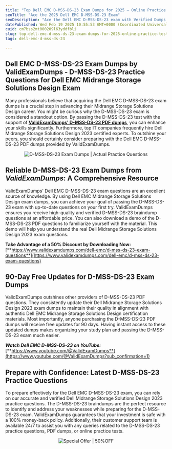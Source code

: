 ```yaml
---
title: "Top Dell EMC D-MSS-DS-23 Exam Dumps for 2025 – Online Practice Test for Success!"
seoTitle: "Ace the 2025 Dell EMC D-MSS-DS-23 Exam"
seoDescription: "Ace the Dell EMC D-MSS-DS-23 exam with Verified Dumps. Get up-to-date materials, a 50% discount, and 90-day free updates. Prepare confidently today!"
datePublished: Wed Feb 19 2025 10:55:53 GMT+0000 (Coordinated Universal Time)
cuid: cm7bss2mt000209l63yddfbli
slug: top-dell-emc-d-mss-ds-23-exam-dumps-for-2025-online-practice-test-for-success
tags: dell-emc-d-mss-ds-23

---
```


## **Dell EMC D-MSS-DS-23 Exam Dumps by ValidExamDumps - D-MSS-DS-23 Practice Questions for Dell EMC Midrange Storage Solutions Design Exam**

Many professionals believe that acquiring the Dell EMC D-MSS-DS-23 exam dumps is a crucial step in advancing their Midrange Storage Solutions Design career. You might be curious why the D-MSS-DS-23 exam is considered a standout option. By passing the D-MSS-DS-23 test with the support of [**ValidExamDumps' D-MSS-DS-23 PDF dumps**](https://www.validexamdumps.com/dell-emc/d-mss-ds-23-exam-questions), you can enhance your skills significantly. Furthermore, top IT companies frequently hire Dell Midrange Storage Solutions Design 2023 certified experts. To outshine your peers, you should certainly consider preparing with the Dell EMC D-MSS-DS-23 PDF dumps provided by ValidExamDumps.

<center><img src="https://www.validexamdumps.com/uploads/banners/1709651572_Banner29.png" alt="D-MSS-DS-23 Exam Dumps | Actual Practice Questions" /></center>

## **Reliable D-MSS-DS-23 Exam Dumps from *ValidExamDumps*: A Comprehensive Resource**

ValidExamDumps' Dell EMC D-MSS-DS-23 exam questions are an excellent source of knowledge. By using Dell EMC Midrange Storage Solutions Design exam dumps, you can achieve your goal of passing the D-MSS-DS-23 exam with up-to-date questions on your first try. ValidExamDumps ensures you receive high-quality and verified D-MSS-DS-23 braindump questions at an affordable price. You can also download a demo of the D-MSS-DS-23 PDF questions to familiarize yourself with the material. This demo will help you understand the real Dell Midrange Storage Solutions Design 2023 exam questions.

**Take Advantage of a 50% Discount by Downloading Now:** [**https://www.validexamdumps.com/dell-emc/d-mss-ds-23-exam-questions**](https://www.validexamdumps.com/dell-emc/d-mss-ds-23-exam-questions)

## **90-Day Free Updates for D-MSS-DS-23 Exam Dumps**

ValidExamDumps outshines other providers of D-MSS-DS-23 PDF questions. They consistently update their Dell Midrange Storage Solutions Design 2023 exam dumps to maintain their quality in alignment with authentic Dell EMC Midrange Storage Solutions Design certification materials. Most importantly, anyone purchasing the D-MSS-DS-23 PDF dumps will receive free updates for 90 days. Having instant access to these updated dumps makes organizing your study plan and passing the D-MSS-DS-23 exam much easier.

***Watch Dell EMC D-MSS-DS-23 on YouTube:*** [**https://www.youtube.com/@ValidExamDumps**](https://www.youtube.com/@ValidExamDumps?sub_confirmation=1)

## **Prepare with Confidence: Latest D-MSS-DS-23 Practice Questions**

To prepare effectively for the Dell EMC D-MSS-DS-23 exam, you can rely on our accurate and verified Dell Midrange Storage Solutions Design 2023 practice questions. The D-MSS-DS-23 braindumps are the perfect resource to identify and address your weaknesses while preparing for the D-MSS-DS-23 exam. ValidExamDumps guarantees that your investment is safe with a 100% money-back policy. Additionally, their customer support team is available 24/7 to assist you with any queries related to the D-MSS-DS-23 practice questions, PDF dumps, or online practice tests.

<center><img src="https://www.validexamdumps.com/uploads/banners/1705933924_Latest_Exam_B-14.png" alt="Special Offer | 50%OFF" /></center>